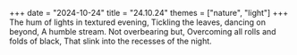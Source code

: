 +++
date = "2024-10-24"
title = "24.10.24"
themes = ["nature", "light"]
+++
The hum of lights in textured evening,
Tickling the leaves, dancing on beyond,
A humble stream. Not overbearing but,
Overcoming all rolls and folds of black,
That slink into the recesses of the night.
